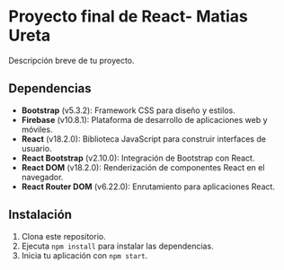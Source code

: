 # Proyecto final de React- Matias Ureta

Descripción breve de tu proyecto.

## Dependencias

- **Bootstrap** (v5.3.2): Framework CSS para diseño y estilos.
- **Firebase** (v10.8.1): Plataforma de desarrollo de aplicaciones web y móviles.
- **React** (v18.2.0): Biblioteca JavaScript para construir interfaces de usuario.
- **React Bootstrap** (v2.10.0): Integración de Bootstrap con React.
- **React DOM** (v18.2.0): Renderización de componentes React en el navegador.
- **React Router DOM** (v6.22.0): Enrutamiento para aplicaciones React.

## Instalación

1. Clona este repositorio.
2. Ejecuta `npm install` para instalar las dependencias.
3. Inicia tu aplicación con `npm start`.
